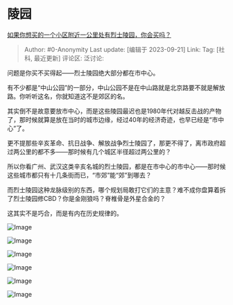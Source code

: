 # 陵园
[如果你想买的一个小区附近一公里处有烈士陵园，你会买吗？](https://www.zhihu.com/question/479445940/answer/3220916465)

> Author: #0-Anonymity
> Last update: [编辑于 2023-09-21]
> Link:
> Tag: [社科, 最近更新]
> 评论区:
> 泛讨论:

问题是你买不买得起——烈士陵园绝大部分都在市中心。

有不少都是“中山公园”的一部分，中山公园不是在中山路就是北京路要不就是解放路。你听听这名，你就知道这不是郊区的名。

其实倒不是故意要放市中心，而是这些陵园最迟也是1980年代对越反击战的产物了，那时候就算是放在当时的城市边缘，经过40年的经济奇迹，也早已经是“市中心”了。

更不提那些辛亥革命、抗日战争、解放战争烈士陵园了，那更不得了，离市政府超过两公里的都不多——那时候有几个城区半径超过两公里的？

所以你看广州、武汉这类辛亥名城的烈士陵园，都是在市中心的市中心——那时候这些城市都只有十几条街而已，“市郊”能“郊”到哪去？

而烈士陵园这种龙脉级别的东西，哪个规划局敢打它们的主意？难不成你盘算着拆了烈士陵园修CBD？你是金刚狼吗？脊椎骨是外星合金的？

这其实不是巧合，而是有内在历史规律的。

![Image](https://pic1.zhimg.com/50/v2-bab36287f6f3df05b750d04222f3f60f_720w.jpg?source=1940ef5c)

![Image](https://pica.zhimg.com/50/v2-718b40497a9e7c9b18051240e24b91df_720w.jpg?source=1940ef5c)

![Image](https://picx.zhimg.com/50/v2-eb9da8ddef0a310b7b6c11ad3a68abda_720w.jpg?source=1940ef5c)

![Image](https://picx.zhimg.com/50/v2-5965104913d81a8a08ddb61128056297_720w.jpg?source=1940ef5c)

![Image](https://picx.zhimg.com/50/v2-a5b9f05353554eea2da3c4cb9f7c411f_720w.jpg?source=1940ef5c)

![Image](https://pic1.zhimg.com/50/v2-15aa2f9cbeca61f264cd73c720414bb8_720w.jpg?source=1940ef5c)